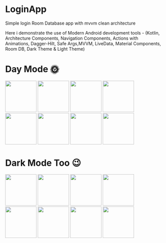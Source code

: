 # LoginApp
Simple login Room Database app with mvvm clean architecture

Here i demonstrate the use of Modern Android development tools - 
(Kotlin, Architecture Components, 
Navigation Components, 
Actions with Animations, 
Dagger-Hilt, Safe Args,MVVM, LiveData, 
Material Components, Room DB, Dark Theme & Light Theme)

# Day Mode 🌞

<p float="left">
  <img src="https://user-images.githubusercontent.com/25154589/121390017-98ab1f80-c96a-11eb-8f3c-d04bede50e38.png" width="100" />
  <img src="https://user-images.githubusercontent.com/25154589/121390059-a1035a80-c96a-11eb-85dd-ff0e03bd8c22.png" width="100" /> 
  <img src="https://user-images.githubusercontent.com/25154589/121390088-a95b9580-c96a-11eb-9b09-e2fa3a53d299.png" width="100" />
  <img src="https://user-images.githubusercontent.com/25154589/121390122-afea0d00-c96a-11eb-9631-df9da61a2d84.png" width="100" />
  <img src="https://user-images.githubusercontent.com/25154589/121390162-bc6e6580-c96a-11eb-9dcd-41780be32482.png" width="100" /> 
  <img src="https://user-images.githubusercontent.com/25154589/121390192-c2fcdd00-c96a-11eb-8d5f-14c55c9a2d93.png" width="100" />
  <img src="https://user-images.githubusercontent.com/25154589/121764316-96121b00-cb60-11eb-8199-ba393ecc1b2b.png" width="100" />
  <img src="https://user-images.githubusercontent.com/25154589/121764325-ab874500-cb60-11eb-84bb-631dab8bc3f5.png" width="100" />
</p>


# Dark Mode Too 😉
<p float="left">
<img src="https://user-images.githubusercontent.com/25154589/121390758-4fa79b00-c96b-11eb-8073-3a9da7e87715.png" width="100" />
<img src="https://user-images.githubusercontent.com/25154589/121390782-57673f80-c96b-11eb-899b-8588406b1da1.png" width="100" /> 
<img src="https://user-images.githubusercontent.com/25154589/121390818-60581100-c96b-11eb-946c-6c6e328bdc8a.png" width="100" />
<img src="https://user-images.githubusercontent.com/25154589/121390873-6c43d300-c96b-11eb-9bce-4ffcdeb4ca5c.png" width="100" />
<img src="https://user-images.githubusercontent.com/25154589/121390897-72d24a80-c96b-11eb-9cfe-ece8f2d1cc51.png" width="100" /> 
<img src="https://user-images.githubusercontent.com/25154589/121390924-7796fe80-c96b-11eb-9746-e847aa573def.png" width="100" />
<img src="https://user-images.githubusercontent.com/25154589/121764366-ef7a4a00-cb60-11eb-9617-8134bc2a3ff9.png" width="100" />
<img src="https://user-images.githubusercontent.com/25154589/121764432-74fdfa00-cb61-11eb-87df-c1d5e9790e99.png" width="100" />
</p>

















